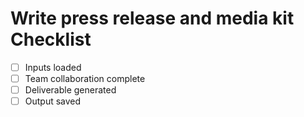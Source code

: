 # Write press release and media kit Checklist

- [ ] Inputs loaded
- [ ] Team collaboration complete
- [ ] Deliverable generated
- [ ] Output saved
